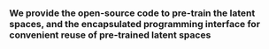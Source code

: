 ### We provide the open-source code to pre-train the latent spaces, and the encapsulated programming interface for convenient reuse of pre-trained latent spaces
